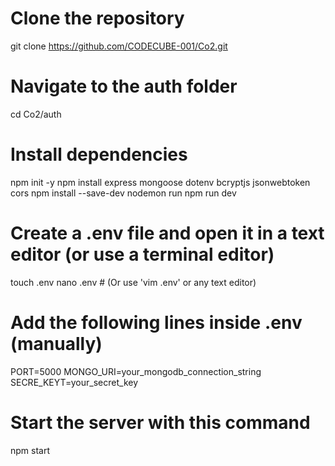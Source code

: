 # Clone the repository
git clone https://github.com/CODECUBE-001/Co2.git

# Navigate to the auth folder
cd Co2/auth


# Install dependencies
npm init -y
npm install express mongoose dotenv bcryptjs jsonwebtoken cors
npm install --save-dev nodemon
run npm run dev
# Create a .env file and open it in a text editor (or use a terminal editor)
touch .env
nano .env  # (Or use 'vim .env' or any text editor)

# Add the following lines inside .env (manually)
PORT=5000
MONGO_URI=your_mongodb_connection_string
SECRE_KEYT=your_secret_key

# Start the server with this command
npm start
